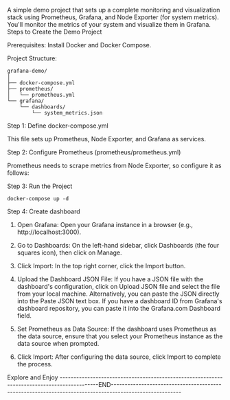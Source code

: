 A simple demo project that sets up a complete monitoring and visualization stack using Prometheus, Grafana, and Node Exporter (for system metrics). You'll monitor the metrics of your system and visualize them in Grafana.
Steps to Create the Demo Project

Prerequisites:
        Install Docker and Docker Compose.

Project Structure:


    grafana-demo/
    │
    ├── docker-compose.yml
    ├── prometheus/
    │   └── prometheus.yml
    └── grafana/
        └── dashboards/
            └── system_metrics.json

  Step 1: Define docker-compose.yml

This file sets up Prometheus, Node Exporter, and Grafana as services.


 Step 2: Configure Prometheus (prometheus/prometheus.yml)

Prometheus needs to scrape metrics from Node Exporter, so configure it as follows:

 Step 3: Run the Project

    docker-compose up -d
 
 Step 4: Create dashboard


1. Open Grafana: Open your Grafana instance in a browser (e.g., http://localhost:3000).

2. Go to Dashboards: On the left-hand sidebar, click Dashboards (the four squares icon), then click on Manage.

3.  Click Import: In the top right corner, click the Import button.

4.  Upload the Dashboard JSON File:
        If you have a JSON file with the dashboard's configuration, click on Upload JSON file and select the file from your local machine.
        Alternatively, you can paste the JSON directly into the Paste JSON text box.
        If you have a dashboard ID from Grafana's dashboard repository, you can paste it into the Grafana.com Dashboard field.

5. Set Prometheus as Data Source: If the dashboard uses Prometheus as the data source, ensure that you select your Prometheus instance as the data source when prompted.

6. Click Import: After configuring the data source, click Import to complete the process.

Explore and Enjoy
--------------------------------------------------------------------------------------------END-------------------------------------------------------------------------------------------------------
